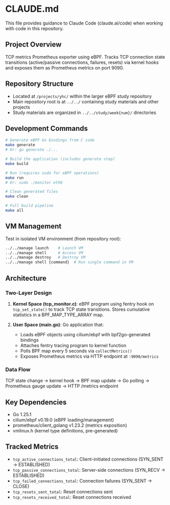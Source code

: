 # CLAUDE.md

This file provides guidance to Claude Code (claude.ai/code) when working with code in this repository.

## Project Overview

TCP metrics Prometheus exporter using eBPF. Tracks TCP connection state transitions (active/passive connections, failures, resets) via kernel hooks and exposes them as Prometheus metrics on port 9090.

## Repository Structure

- Located at `/projects/yhc/` within the larger eBPF study repository
- Main repository root is at `../../` containing study materials and other projects
- Study materials are organized in `../../study/week{num}/` directories

## Development Commands

```bash
# Generate eBPF Go bindings from C code
make generate
# Or: go generate ./...

# Build the application (includes generate step)
make build

# Run (requires sudo for eBPF operations)
make run
# Or: sudo ./monitor eth0

# Clean generated files
make clean

# Full build pipeline
make all
```

## VM Management

Test in isolated VM environment (from repository root):
```bash
../../manage launch    # Launch VM
../../manage shell     # Access VM
../../manage destroy   # Destroy VM
../../manage shell {command}  # Run single command in VM
```

## Architecture

### Two-Layer Design
1. **Kernel Space (tcp_monitor.c)**: eBPF program using fentry hook on `tcp_set_state()` to track TCP state transitions. Stores cumulative statistics in a BPF_MAP_TYPE_ARRAY map.

2. **User Space (main.go)**: Go application that:
   - Loads eBPF objects using cilium/ebpf with bpf2go-generated bindings
   - Attaches fentry tracing program to kernel function
   - Polls BPF map every 5 seconds via `collectMetrics()`
   - Exposes Prometheus metrics via HTTP endpoint at `:9090/metrics`

### Data Flow
TCP state change → kernel hook → BPF map update → Go polling → Prometheus gauge update → HTTP /metrics endpoint

## Key Dependencies

- Go 1.25.1
- cilium/ebpf v0.19.0 (eBPF loading/management)
- prometheus/client_golang v1.23.2 (metrics exposition)
- vmlinux.h (kernel type definitions, pre-generated)

## Tracked Metrics

- `tcp_active_connections_total`: Client-initiated connections (SYN_SENT → ESTABLISHED)
- `tcp_passive_connections_total`: Server-side connections (SYN_RECV → ESTABLISHED)
- `tcp_failed_connections_total`: Connection failures (SYN_SENT → CLOSE)
- `tcp_resets_sent_total`: Reset connections sent
- `tcp_resets_received_total`: Reset connections received